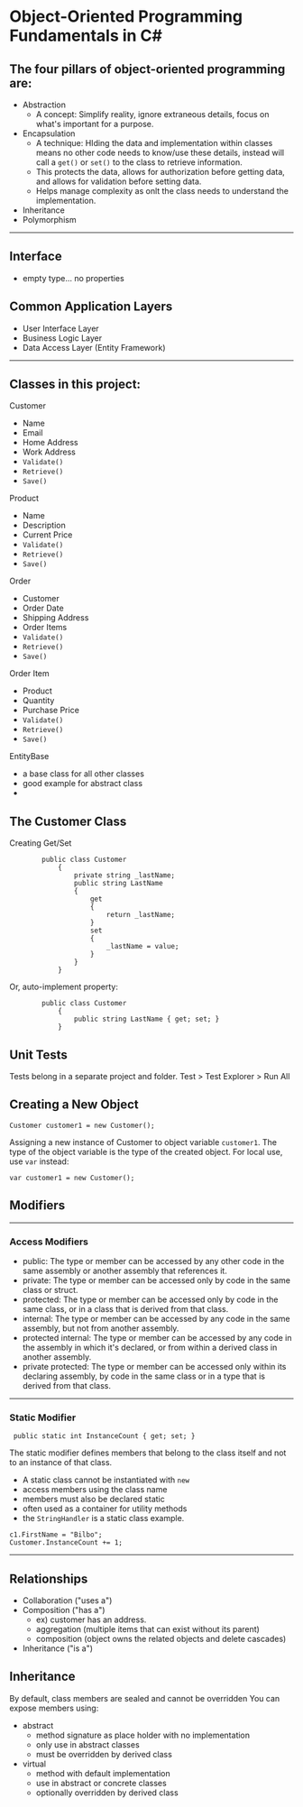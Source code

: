 # Object-Oriented Programming Fundamentals in C#

## The four pillars of object-oriented programming are:
- Abstraction
    - A concept: Simplify reality, ignore extraneous details, focus on what's important for a purpose. 
- Encapsulation
    - A technique: HIding the data and implementation within classes means no other code needs to know/use these details, instead will call a `get()` or `set()` to the class to retrieve information. 
    - This protects the data, allows for authorization before getting data, and allows for validation before setting data. 
    - Helps manage complexity as onlt the class needs to understand the implementation. 
- Inheritance
- Polymorphism

<hr>

## Interface
- empty type... no properties

## Common Application Layers

- User Interface Layer
- Business Logic Layer
- Data Access Layer (Entity Framework)

<hr>

## Classes in this project:
Customer
- Name
- Email
- Home Address
- Work Address
- `Validate()`
- `Retrieve()`
- `Save()`

Product
- Name
- Description
- Current Price
- `Validate()`
- `Retrieve()`
- `Save()`

Order
- Customer
- Order Date
- Shipping Address
- Order Items
- `Validate()`
- `Retrieve()`
- `Save()`

Order Item
- Product
- Quantity
- Purchase Price
- `Validate()`
- `Retrieve()`
- `Save()`

EntityBase 
- a base class for all other classes
- good example for abstract class
- 

## The Customer Class

Creating Get/Set

            public class Customer
                {
                    private string _lastName;
                    public string LastName
                    {
                        get
                        {
                            return _lastName;
                        }
                        set
                        {
                            _lastName = value;
                        }
                    }
                }

Or, auto-implement property: 

            public class Customer
                {
                    public string LastName { get; set; }
                }

## Unit Tests

Tests belong in a separate project and folder. Test > Test Explorer > Run All

## Creating a New Object

```
Customer customer1 = new Customer();
```

Assigning a new instance of Customer to object variable `customer1`. The type of the object variable is the type of the created object.
For local use, use `var` instead:

```
var customer1 = new Customer();
```

## Modifiers
<hr>

### Access Modifiers

- public: The type or member can be accessed by any other code in the same assembly or another assembly that references it.
- private: The type or member can be accessed only by code in the same class or struct.
- protected: The type or member can be accessed only by code in the same class, or in a class that is derived from that class.
- internal: The type or member can be accessed by any code in the same assembly, but not from another assembly.
- protected internal: The type or member can be accessed by any code in the assembly in which it's declared, or from within a derived class in another assembly.
- private protected: The type or member can be accessed only within its declaring assembly, by code in the same class or in a type that is derived from that class.
<hr>

### Static Modifier

``` public static int InstanceCount { get; set; }```

The static modifier defines members that belong to the class itself and not to an instance of that class. 

- A static class cannot be instantiated with `new`
- access members using the class name
- members must also be declared static
- often used as a container for utility methods
- the `StringHandler` is a static class example.

```
c1.FirstName = "Bilbo";
Customer.InstanceCount += 1;
 ```
 <hr>

## Relationships

- Collaboration ("uses a")
- Composition ("has a")
    - ex) customer has an address.
    - aggregation (multiple items that can exist without its parent)
    - composition (object owns the related objects and delete cascades)
- Inheritance ("is a")

## Inheritance
By default, class members are sealed and cannot be overridden
You can expose members using:
- abstract
    - method signature as place holder with no implementation
    - only use in abstract classes
    - must be overridden by derived class
- virtual
    - method with default implementation
    - use in abstract or concrete classes
    - optionally overridden by derived class